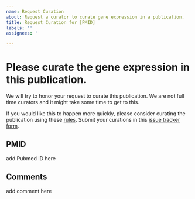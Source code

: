 ```yaml
---
name: Request Curation
about: Request a curator to curate gene expression in a publication.
title: Request Curation for [PMID]
labels: ''
assignees: ''

---
```


# Please curate the gene expression in this publication. 

We will try to honor your request to curate this publication. We are not full time curators and it might take some time to get to this.

If you would like this to happen more quickly, please consider curating the publication using these [rules](https://github.com/planosphere/PAGE/blob/master/curation_rules.md). Submit your curations in this [issue tracker form](https://github.com/planosphere/PAGE/issues/new?assignees=&labels=&template=submit-gene-expression-observation-curation.md&title=PAGE+curations+for+%5BPMID%5D).

## PMID
add Pubmed ID here

## Comments
add comment here
